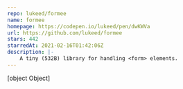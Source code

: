 ```yaml
---
repo: lukeed/formee
name: formee
homepage: https://codepen.io/lukeed/pen/dwKWVa
url: https://github.com/lukeed/formee
stars: 442
starredAt: 2021-02-16T01:42:06Z
description: |-
    A tiny (532B) library for handling <form> elements.
---
```


[object Object]
